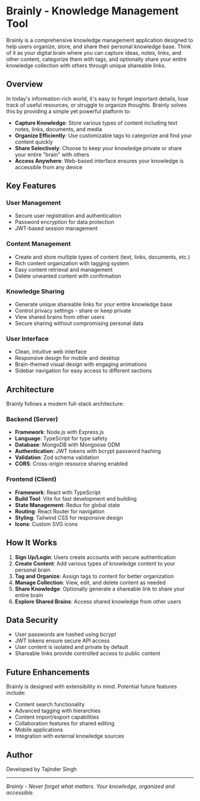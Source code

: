 # Brainly - Knowledge Management Tool

Brainly is a comprehensive knowledge management application designed to help users organize, store, and share their personal knowledge base. Think of it as your digital brain where you can capture ideas, notes, links, and other content, categorize them with tags, and optionally share your entire knowledge collection with others through unique shareable links.

## Overview

In today's information-rich world, it's easy to forget important details, lose track of useful resources, or struggle to organize thoughts. Brainly solves this by providing a simple yet powerful platform to:

- **Capture Knowledge**: Store various types of content including text notes, links, documents, and media
- **Organize Efficiently**: Use customizable tags to categorize and find your content quickly
- **Share Selectively**: Choose to keep your knowledge private or share your entire "brain" with others
- **Access Anywhere**: Web-based interface ensures your knowledge is accessible from any device

## Key Features

### User Management
- Secure user registration and authentication
- Password encryption for data protection
- JWT-based session management

### Content Management
- Create and store multiple types of content (text, links, documents, etc.)
- Rich content organization with tagging system
- Easy content retrieval and management
- Delete unwanted content with confirmation

### Knowledge Sharing
- Generate unique shareable links for your entire knowledge base
- Control privacy settings - share or keep private
- View shared brains from other users
- Secure sharing without compromising personal data

### User Interface
- Clean, intuitive web interface
- Responsive design for mobile and desktop
- Brain-themed visual design with engaging animations
- Sidebar navigation for easy access to different sections

## Architecture

Brainly follows a modern full-stack architecture:

### Backend (Server)
- **Framework**: Node.js with Express.js
- **Language**: TypeScript for type safety
- **Database**: MongoDB with Mongoose ODM
- **Authentication**: JWT tokens with bcrypt password hashing
- **Validation**: Zod schema validation
- **CORS**: Cross-origin resource sharing enabled

### Frontend (Client)
- **Framework**: React with TypeScript
- **Build Tool**: Vite for fast development and building
- **State Management**: Redux for global state
- **Routing**: React Router for navigation
- **Styling**: Tailwind CSS for responsive design
- **Icons**: Custom SVG icons

## How It Works

1. **Sign Up/Login**: Users create accounts with secure authentication
2. **Create Content**: Add various types of knowledge content to your personal brain
3. **Tag and Organize**: Assign tags to content for better organization
4. **Manage Collection**: View, edit, and delete content as needed
5. **Share Knowledge**: Optionally generate a shareable link to share your entire brain
6. **Explore Shared Brains**: Access shared knowledge from other users

## Data Security

- User passwords are hashed using bcrypt
- JWT tokens ensure secure API access
- User content is isolated and private by default
- Shareable links provide controlled access to public content

## Future Enhancements

Brainly is designed with extensibility in mind. Potential future features include:
- Content search functionality
- Advanced tagging with hierarchies
- Content import/export capabilities
- Collaboration features for shared editing
- Mobile applications
- Integration with external knowledge sources

## Author

Developed by Tajinder Singh

---

*Brainly - Never forget what matters. Your knowledge, organized and accessible.*
